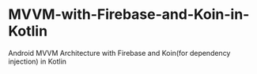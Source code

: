 # MVVM-with-Firebase-and-Koin-in-Kotlin
Android MVVM Architecture with Firebase and Koin(for dependency injection) in Kotlin
